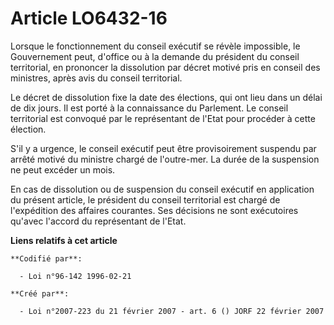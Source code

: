 # Article LO6432-16

Lorsque le fonctionnement du conseil exécutif se révèle impossible, le Gouvernement peut, d'office ou à la demande du
président du conseil territorial, en prononcer la dissolution par décret motivé pris en conseil des ministres, après avis du
conseil territorial.

Le décret de dissolution fixe la date des élections, qui ont lieu dans un délai de dix jours. Il est porté à la connaissance
du Parlement. Le conseil territorial est convoqué par le représentant de l'Etat pour procéder à cette élection.

S'il y a urgence, le conseil exécutif peut être provisoirement suspendu par arrêté motivé du ministre chargé de l'outre-mer.
La durée de la suspension ne peut excéder un mois.

En cas de dissolution ou de suspension du conseil exécutif en application du présent article, le président du conseil
territorial est chargé de l'expédition des affaires courantes. Ses décisions ne sont exécutoires qu'avec l'accord du
représentant de l'Etat.

**Liens relatifs à cet article**

	**Codifié par**:

	  - Loi n°96-142 1996-02-21

	**Créé par**:

	  - Loi n°2007-223 du 21 février 2007 - art. 6 () JORF 22 février 2007
